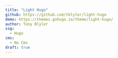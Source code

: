 ```yaml
---
title: "Light Hugo"
github: https://github.com/tblyler/light-hugo
demo: https://themes.gohugo.io/theme/light-hugo/
author: Tony Blyler
ssg:
  - Hugo
cms:
  - No Cms
draft: true
---
```

